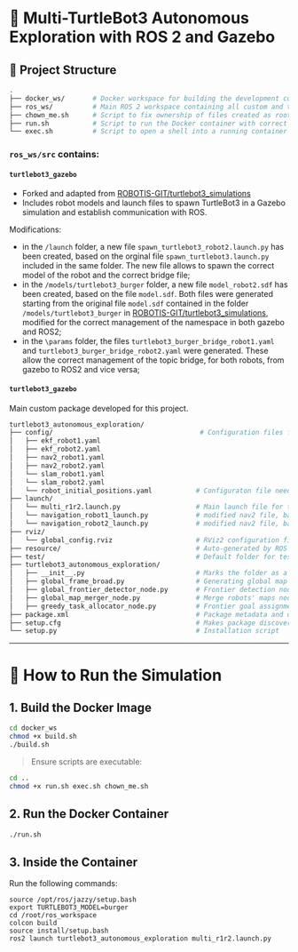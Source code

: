 # 🤖 Multi-TurtleBot3 Autonomous Exploration with ROS 2 and Gazebo

## 📂 Project Structure

```bash
.
├── docker_ws/       # Docker workspace for building the development container
├── ros_ws/          # Main ROS 2 workspace containing all custom and third-party packages
├── chown_me.sh      # Script to fix ownership of files created as root inside the container
├── run.sh           # Script to run the Docker container with correct volumes and permissions
└── exec.sh          # Script to open a shell into a running container
```
### **`ros_ws/src`** contains:

#### **`turtlebot3_gazebo`** 
- Forked and adapted from [ROBOTIS-GIT/turtlebot3_simulations](https://github.com/ROBOTIS-GIT/turtlebot3_simulations)
- Includes robot models and launch files to spawn TurtleBot3 in a Gazebo simulation and establish communication with ROS.

Modifications:
- in the `/launch` folder, a new file `spawn_turtlebot3_robot2.launch.py` has been created, based on the orginal file `spawn_turtlebot3.launch.py` included in the same folder. The new file allows to spawn the correct model of the robot and the correct bridge file;
- in the `/models/turtlebot3_burger` folder, a new file `model_robot2.sdf` has been created, based on the file `model.sdf`. Both files were generated starting from the original file `model.sdf` contained in the folder  `/models/turtlebot3_burger` in [ROBOTIS-GIT/turtlebot3_simulations](https://github.com/ROBOTIS-GIT/turtlebot3_simulations), modified for the correct management of the namespace in both gazebo and ROS2;
- in the `\params` folder, the files `turtlebot3_burger_bridge_robot1.yaml` and `turtlebot3_burger_bridge_robot2.yaml` were generated. These allow the correct management of the topic bridge, for both robots, from gazebo to ROS2 and vice versa;

#### **`turtlebot3_gazebo`**
Main custom package developed for this project.
```bash
turtlebot3_autonomous_exploration/
├── config/                                     # Configuration files for robot_localization, nav2, slam_toolbox for both robots
│   ├── ekf_robot1.yaml
│   ├── ekf_robot2.yaml  
│   ├── nav2_robot1.yaml
│   ├── nav2_robot2.yaml
│   └── slam_robot1.yaml
│   └── slam_robot2.yaml
│   └── robot_initial_positions.yaml           # Configuraton file needed for the map merge
├── launch/                 
│   └── multi_r1r2.launch.py                   # Main launch file for the Multi-robot autonomous exploration
│   └── navigation_robot1_launch.py            # modified nav2 file, based on the ROS2 installation file, for the robot1  
│   └── navigation_robot2_launch.py            # modified nav2 file, based on the ROS2 installation file, for the robot1
├── rviz/                  
│   └── global_config.rviz                     # RViz2 configuration file for the global simulation.
├── resource/                                  # Auto-generated by ROS 2; used for resource indexing
├── test/                                      # Default folder for test files (currently unused)
├── turtlebot3_autonomous_exploration/
│   ├── __init__.py                            # Marks the folder as a Python package
│   ├── global_frame_broad.py                  # Generating global map frame
│   ├── global_frontier_detector_node.py       # Frontier detection node working on the merge map
│   ├── global_map_merger_node.py              # Merge robots' maps node
│   ├── greedy_task_allocator_node.py          # Frontier goal assignment node   
├── package.xml                                # Package metadata and dependencies
├── setup.cfg                                  # Makes package discoverable by ros2 run
└── setup.py                                   # Installation script
```

---
# 🚀 How to Run the Simulation

## 1. Build the Docker Image
```bash
cd docker_ws
chmod +x build.sh
./build.sh
```

> Ensure scripts are executable:
```bash
cd ..
chmod +x run.sh exec.sh chown_me.sh
```
## 2. Run the Docker Container
```bash
./run.sh
```

## 3. Inside the Container
Run the following commands:
```
source /opt/ros/jazzy/setup.bash
export TURTLEBOT3_MODEL=burger
cd /root/ros_workspace
colcon build
source install/setup.bash
ros2 launch turtlebot3_autonomous_exploration multi_r1r2.launch.py
```




